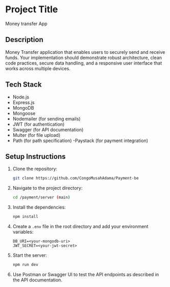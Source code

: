 
# Project Title
Money transfer App
## Description
Money Transfer application that enables users to securely send and receive funds. Your implementation should demonstrate robust architecture, clean code practices, secure data handling, and a responsive user interface that works across multiple devices.

## Tech Stack
- Node.js
- Express.js
- MongoDB
- Mongoose
- Nodemailer (for sending emails)
- JWT (for authentication)
- Swagger (for API documentation)
- Multer (for file upload)
- Path (for path specification)
-Paystack (for payment integration)

## Setup Instructions
1. Clone the repository:
   ```bash
   git clone https://github.com/CongoMusahAdama/Payment-be
   ```
2. Navigate to the project directory:
   ```bash
   cd /payment/server (main)
   ```
3. Install the dependencies:
   ```bash
   npm install
   ```
4. Create a `.env` file in the root directory and add your environment variables:
   ```
   DB_URI=<your-mongodb-uri>
   JWT_SECRET=<your-jwt-secret>
   ```
5. Start the server:
   ```bash
   npm run dev
   ```

6. Use Postman or Swagger UI to test the API endpoints as described in the API documentation.
